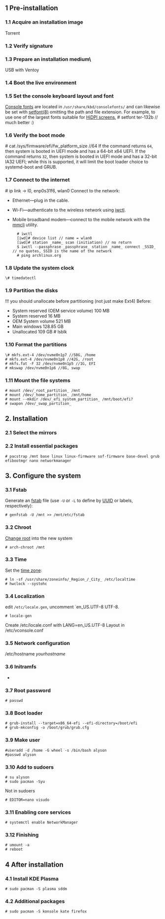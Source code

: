 ## 1 Pre-installation
### 1.1 Acquire an installation image
Torrent
### 1.2 Verify signature
### 1.3 Prepare an installation medium\
USB with Ventoy
### 1.4 Boot the live environment


### 1.5 Set the console keyboard layout and font
[Console fonts](https://wiki.archlinux.org/title/Console_fonts "Console fonts") are located in `/usr/share/kbd/consolefonts/` and can likewise be set with [setfont(8)](https://man.archlinux.org/man/setfont.8) omitting the path and file extension. For example, to use one of the largest fonts suitable for [HiDPI screens](https://wiki.archlinux.org/title/HiDPI#Linux_console_(tty) "HiDPI"), 
\# setfont ter-132b // much better :)

### 1.6 Verify the boot mode
\# cat /sys/firmware/efi/fw_platform_size //64
If the command returns `64`, then system is booted in UEFI mode and has a 64-bit x64 UEFI. If the command returns `32`, then system is booted in UEFI mode and has a 32-bit IA32 UEFI; while this is supported, it will limit the boot loader choice to systemd-boot and GRUB.

### 1.7 Connect to the internet
\# ip link -> l0, enp0s31f6, wlan0
Connect to the network:
- Ethernet—plug in the cable.
- Wi-Fi—authenticate to the wireless network using [iwctl](https://wiki.archlinux.org/title/Iwctl "Iwctl").
- Mobile broadband modem—connect to the mobile network with the [mmcli](https://wiki.archlinux.org/title/Mmcli "Mmcli") utility.

		# iwctl
		[iwd]# device list // name = wlan0
		[iwd]# station _name_ scan (initiation) // no return
		$ iwctl --passphrase _passphrase_ station _name_ connect _SSID_ // no quotes, SSID is the name of the network
		# ping archlinux.org
### 1.8 Update the system clock
	\# timedatectl
### 1.9 Partition the disks
!!! you should unallocate before partitioning (not just make Ext4)
Before:  
- System reserved (OEM service volume) 100 MB
- System reserved 16 MB
- OEM System volume 521 MB
- Main windows 128.85 GB
- Unallocated 109 GB
	\# lsblk
### 1.10 Format the partitions
	\# mkfs.ext-4 /dev/nvme0n1p7 //58G, /home
	# mkfs.ext-4 /dev/nvme0n1p8 //42G, /root
	# mkfs.fat -F 32 /dev/nvme0n1p5 //1G, EFI
	# mkswap /dev/nvme0n1p6 //8G, swap
### 1.11 Mount the file systems
	# mount /dev/_root_partition_ /mnt
	# mount /dev/_home_partition_ /mnt/home
	# mount --mkdir /dev/_efi_system_partition_ /mnt/boot/efi?
	# swapon /dev/_swap_partition_
## 2. Installation
### 2.1 Select the mirrors
### 2.2 Install essential packages
	# pacstrap /mnt base linux linux-firmware sof-firmware base-devel grub efibootmgr nano networkmanager
## 3. Configure the system
### 3.1 Fstab
Generate an [fstab](https://wiki.archlinux.org/title/Fstab "Fstab") file (use `-U` or `-L` to define by [UUID](https://wiki.archlinux.org/title/UUID "UUID") or labels, respectively):

	# genfstab -U /mnt >> /mnt/etc/fstab
### 3.2 Chroot
[Change root](https://wiki.archlinux.org/title/Change_root "Change root") into the new system

	# arch-chroot /mnt
### 3.3 Time

Set the [time zone](https://wiki.archlinux.org/title/Time_zone "Time zone"):
	
	# ln -sf /usr/share/zoneinfo/_Region_/_City_ /etc/localtime
	# hwclock --systohc
### 3.4 Localization
edit `/etc/locale.gen`, uncomment `en_US.UTF-8 UTF-8.

	# locale-gen
Create /etc/locale.conf with LANG=en_US.UTF-8
Layout in /etc/vconsole.conf
### 3.5 Network configuration
/etc/hostname
_yourhostname_

### 3.6 Initramfs
-

### 3.7 Root password
	# passwd
### 3.8 Boot loader
	# grub-install --target=x86_64-efi --efi-directory=/boot/efi
	# grub-mkconfig -o /boot/grub/grub.cfg

### 3.9 Make user
	#useradd -d /home -G wheel -s /bin/bash alyson
	#passwd alyson
### 3.10 Add to sudoers
	# su alyson
	# sudo pacman -Syu 
Not in sudoers

	# EDITOR=nano visudo
### 3.11 Enabling core services 
	# systemctl enable NetworkManager

### 3.12 Finishing
	# umount -a
	# reboot

## 4 After installation
### 4.1 Install KDE Plasma
	# sudo pacman -S plasma sddm
### 4.2 Additional packages
	# sudo pacman -S konsole kate firefox